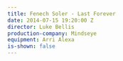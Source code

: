 ```yaml
---
title: Fenech Soler - Last Forever
date: 2014-07-15 19:20:00 Z
director: Luke Bellis
production-company: Mindseye
equipment: Arri Alexa
is-shown: false
---
```


